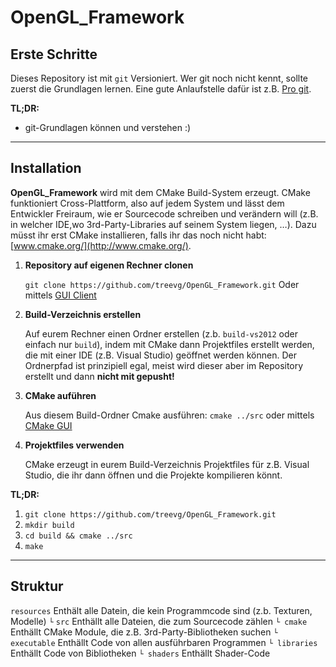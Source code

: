 # OpenGL_Framework

## Erste Schritte
Dieses Repository ist mit ```git``` Versioniert. Wer git noch nicht kennt, sollte zuerst die Grundlagen lernen. Eine gute Anlaufstelle dafür ist z.B. [Pro git](http://git-scm.com/book/de/v1).

**TL;DR:**
* git-Grundlagen können und verstehen :)


---

## Installation
**OpenGL_Framework** wird mit dem CMake Build-System erzeugt. CMake funktioniert Cross-Plattform, also auf jedem System und lässt dem Entwickler Freiraum, wie er Sourcecode schreiben und verändern will (z.B. in welcher IDE,wo 3rd-Party-Libraries auf seinem System liegen, …). Dazu müsst ihr erst CMake installieren, falls ihr das noch nicht habt: [www.cmake.org/](http://www.cmake.org/).


1. **Repository auf eigenen Rechner clonen**

    ```git clone https://github.com/treevg/OpenGL_Framework.git```
    Oder mittels [GUI Client](http://git-scm.com/download/gui/linux)

2. **Build-Verzeichnis erstellen**

    Auf eurem Rechner einen Ordner erstellen (z.b. ```build-vs2012``` oder einfach nur ```build```), indem mit CMake dann Projektfiles erstellt werden, die mit einer IDE (z.B. Visual Studio) geöffnet werden können. Der Ordnerpfad ist prinzipiell egal, meist wird dieser aber im Repository erstellt und dann **nicht mit gepusht!**

3. **CMake auführen**

    Aus diesem Build-Ordner Cmake ausführen: ```cmake ../src``` oder mittels [CMake GUI](http://www.cmake.org/runningcmake/)

4. **Projektfiles verwenden**

    CMake erzeugt in eurem Build-Verzeichnis Projektfiles für z.B. Visual Studio, die ihr dann öffnen und die Projekte kompilieren könnt.

**TL;DR:**

1. ```git clone https://github.com/treevg/OpenGL_Framework.git```
2. ```mkdir build```
3. ```cd build && cmake ../src```
4. ```make```

---

## Struktur

```resources``` Enthält alle Datein, die kein Programmcode sind (z.b. Texturen, Modelle)
    ```└``` 
```src``` Enthällt alle Dateien, die zum Sourcecode zählen
    ```└ cmake``` Enthällt CMake Module, die z.B. 3rd-Party-Bibliotheken suchen
    ```└ executable``` Enthällt Code von allen ausführbaren Programmen
    ```└ libraries``` Enthällt Code von Bibliotheken
    ```└ shaders``` Enthällt Shader-Code
